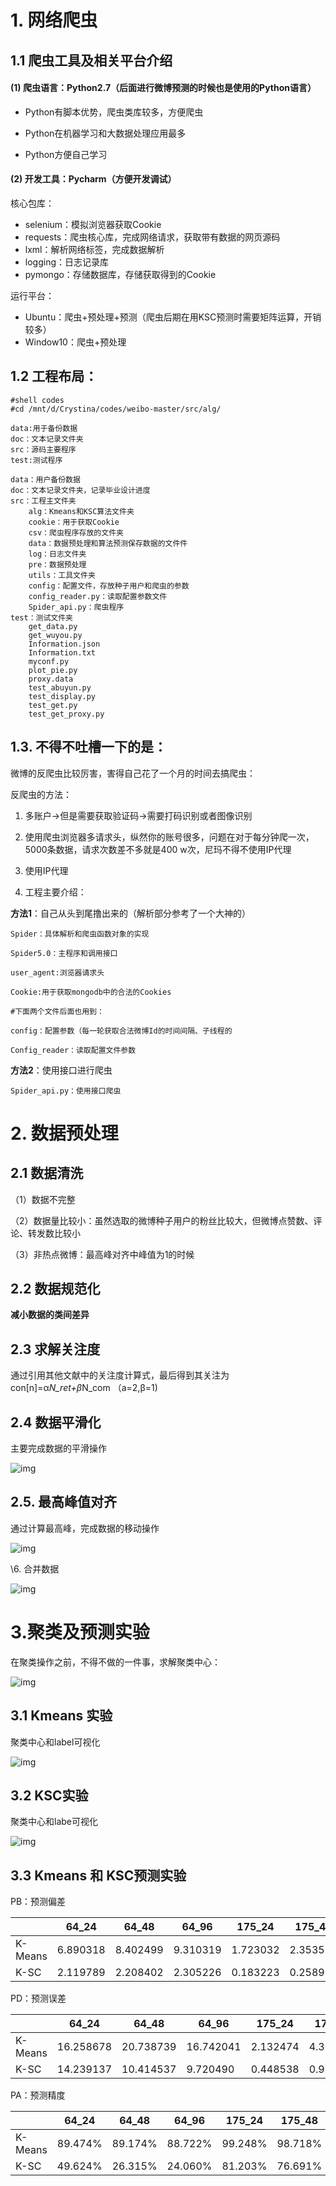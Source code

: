 # 1. 网络爬虫

## 1.1  爬虫工具及相关平台介绍

#### (1) 爬虫语言：Python2.7（后面进行微博预测的时候也是使用的Python语言）

- Python有脚本优势，爬虫类库较多，方便爬虫

- Python在机器学习和大数据处理应用最多

- Python方便自己学习



#### (2) 开发工具：Pycharm（方便开发调试）

核心包库：
- selenium：模拟浏览器获取Cookie
- requests：爬虫核心库，完成网络请求，获取带有数据的网页源码
- lxml：解析网络标签，完成数据解析
- logging：日志记录库
- pymongo：存储数据库，存储获取得到的Cookie

运行平台：
- Ubuntu：爬虫+预处理+预测（爬虫后期在用KSC预测时需要矩阵运算，开销较多）
- Window10：爬虫+预处理


## 1.2 工程布局：
```
#shell codes
#cd /mnt/d/Crystina/codes/weibo-master/src/alg/

data:用于备份数据
doc：文本记录文件夹
src：源码主要程序
test:测试程序

data：用户备份数据
doc：文本记录文件夹，记录毕业设计进度
src：工程主文件夹
    alg：Kmeans和KSC算法文件夹
    cookie：用于获取Cookie
    csv：爬虫程序存放的文件夹
    data：数据预处理和算法预测保存数据的文件件
    log：日志文件夹
    pre：数据预处理
    utils：工具文件夹
    config：配置文件，存放种子用户和爬虫的参数
    config_reader.py：读取配置参数文件
    Spider_api.py：爬虫程序
test：测试文件夹
    get_data.py
    get_wuyou.py
    Information.json
    Information.txt
    myconf.py
    plot_pie.py
    proxy.data
    test_abuyun.py
    test_display.py
    test_get.py
    test_get_proxy.py

```
## 1.3. 不得不吐槽一下的是：

微博的反爬虫比较厉害，害得自己花了一个月的时间去搞爬虫：

反爬虫的方法：

1. 多账户->但是需要获取验证码->需要打码识别或者图像识别

2. 使用爬虫浏览器多请求头，纵然你的账号很多，问题在对于每分钟爬一次，5000条数据，请求次数差不多就是400 w次，尼玛不得不使用IP代理

3. 使用IP代理

4. 工程主要介绍：

**方法1**：自己从头到尾撸出来的（解析部分参考了一个大神的）

```
Spider：具体解析和爬虫函数对象的实现

Spider5.0：主程序和调用接口

user_agent:浏览器请求头

Cookie:用于获取mongodb中的合法的Cookies

#下面两个文件后面也用到：

config：配置参数（每一轮获取合法微博Id的时间间隔、子线程的

Config_reader：读取配置文件参数
```
**方法2**：使用接口进行爬虫

```
Spider_api.py：使用接口爬虫
```



# 2. 数据预处理



## 2.1 数据清洗

（1）数据不完整  

（2）数据量比较小：虽然选取的微博种子用户的粉丝比较大，但微博点赞数、评论、转发数比较小  

（3）非热点微博：最高峰对齐中峰值为1的时候



## 2.2 数据规范化

**减小数据的类间差异**



## 2.3 求解关注度

通过引用其他文献中的关注度计算式，最后得到其关注为   con[n]=α*N_ret+β*N_com   （a=2,β=1)



## 2.4 数据平滑化

主要完成数据的平滑操作

![img](d:/docs/youdao/m15694003168@163.com/cf7c57ff33f04da3abc9cddb8d0bd42a/1_10_1023_4243578475790605.csv.png)



## 2.5. 最高峰值对齐

通过计算最高峰，完成数据的移动操作

![img](d:/docs/youdao/m15694003168@163.com/daedfc6b0e944a8f834111fee32ee942/1.png)



\6. 合并数据

![img](d:/docs/youdao/m15694003168@163.com/3eb4eff818d143b097b70c5753f71b91/day_2.png)



# 3.聚类及预测实验

在聚类操作之前，不得不做的一件事，求解聚类中心：

![img](d:/docs/youdao/m15694003168@163.com/b2b73dc938454383bc9efcf8e0d3465a/clipboard.png)



## 3.1 Kmeans 实验

聚类中心和label可视化

![img](d:/docs/youdao/m15694003168@163.com/cf64df32ac294bd593c5d14fae33a0df/clipboard.png)

## 3.2 KSC实验

聚类中心和labe可视化

![img](d:/docs/youdao/m15694003168@163.com/7908ddd6d9c9481686c9ef64655a4794/clipboard.png)

## 3.3 Kmeans 和 KSC预测实验

PB：预测偏差



|         | 64_24    | 64_48    | 64_96    | 175_24   | 175_48   | 175_96   |
| ------- | -------- | -------- | -------- | -------- | -------- | -------- |
| K-Means | 6.890318 | 8.402499 | 9.310319 | 1.723032 | 2.353579 | 3.117573 |
| K-SC    | 2.119789 | 2.208402 | 2.305226 | 0.183223 | 0.258902 | 0.295482 |



PD：预测误差

|         | 64_24     | 64_48     | 64_96     | 175_24   | 175_48   | 175_96   |
| ------- | --------- | --------- | --------- | -------- | -------- | -------- |
| K-Means | 16.258678 | 20.738739 | 16.742041 | 2.132474 | 4.301516 | 6.008299 |
| K-SC    | 14.239137 | 10.414537 | 9.720490  | 0.448538 | 0.929166 | 0.897906 |



PA：预测精度

|         | 64_24   | 64_48   | 64_96   | 175_24  | 175_48  | 175_96  |
| ------- | ------- | ------- | ------- | ------- | ------- | ------- |
| K-Means | 89.474% | 89.174% | 88.722% | 99.248% | 98.718% | 97.248% |
| K-SC    | 49.624% | 26.315% | 24.060% | 81.203% | 76.691% | 62.406% |